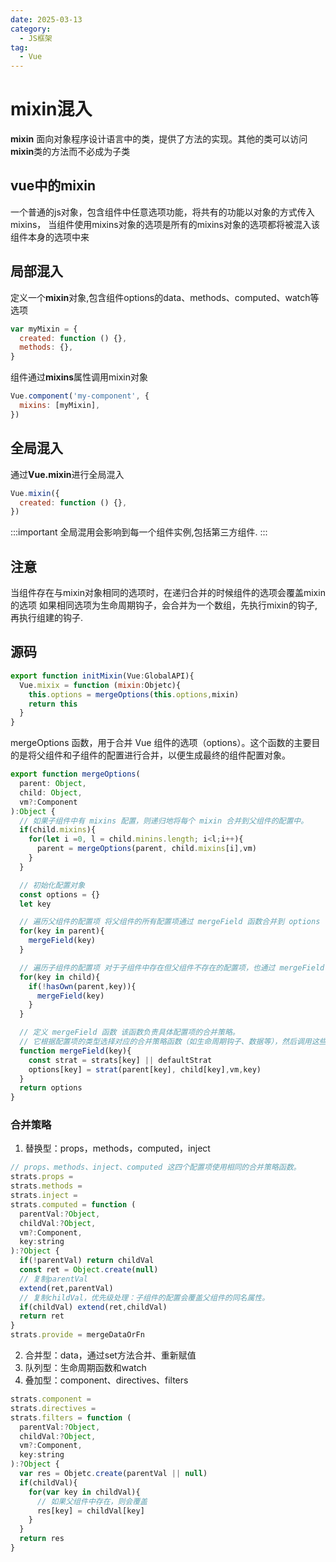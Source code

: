 ```yaml
---
date: 2025-03-13
category:
  - JS框架
tag:
  - Vue
---
```


# mixin混入
**mixin** 面向对象程序设计语言中的类，提供了方法的实现。其他的类可以访问**mixin**类的方法而不必成为子类

## vue中的mixin
一个普通的js对象，包含组件中任意选项功能，将共有的功能以对象的方式传入mixins，
当组件使用mixins对象的选项是所有的mixins对象的选项都将被混入该组件本身的选项中来
## 局部混入
定义一个**mixin**对象,包含组件options的data、methods、computed、watch等选项
```js
var myMixin = { 
  created: function () {},
  methods: {},
}
```
组件通过**mixins**属性调用mixin对象
```js
Vue.component('my-component', {
  mixins: [myMixin],
})
```
## 全局混入

通过**Vue.mixin**进行全局混入
```js
Vue.mixin({
  created: function () {},
})
```
:::important
全局混用会影响到每一个组件实例,包括第三方组件.
:::
## 注意
当组件存在与mixin对象相同的选项时，在递归合并的时候组件的选项会覆盖mixin的选项
如果相同选项为生命周期钩子，会合并为一个数组，先执行mixin的钩子,再执行组建的钩子.

## 源码
```js
export function initMixin(Vue:GlobalAPI){
  Vue.mixix = function (mixin:Objetc){
    this.options = mergeOptions(this.options,mixin)
    return this
  }
}
```
mergeOptions 函数，用于合并 Vue 组件的选项（options）。这个函数的主要目的是将父组件和子组件的配置进行合并，以便生成最终的组件配置对象。
```js
export function mergeOptions(
  parent: Object,
  child: Object,
  vm?:Component
):Object {
  // 如果子组件中有 mixins 配置，则递归地将每个 mixin 合并到父组件的配置中。
  if(child.mixins){
    for(let i =0, l = child.minins.length; i<l;i++){
      parent = mergeOptions(parent, child.mixins[i],vm)
    }
  }

  // 初始化配置对象
  const options = {}
  let key

  // 遍历父组件的配置项 将父组件的所有配置项通过 mergeField 函数合并到 options 中。
  for(key in parent){
    mergeField(key)
  }

  // 遍历子组件的配置项 对于子组件中存在但父组件不存在的配置项，也通过 mergeField 函数合并到 options 中。
  for(key in child){
    if(!hasOwn(parent,key)){
      mergeField(key)
    }
  }

  // 定义 mergeField 函数 该函数负责具体配置项的合并策略。
  // 它根据配置项的类型选择对应的合并策略函数（如生命周期钩子、数据等），然后调用这些策略函数来合并配置。
  function mergeField(key){
    const strat = strats[key] || defaultStrat
    options[key] = strat(parent[key], child[key],vm,key) 
  }
  return options
}
```

### 合并策略
1. 替换型：props，methods，computed，inject
```js
// props、methods、inject、computed 这四个配置项使用相同的合并策略函数。
strats.props = 
strats.methods = 
strats.inject = 
strats.computed = function (
  parentVal:?Object,
  childVal:?Object,
  vm?:Component,
  key:string
):?Object {
  if(!parentVal) return childVal
  const ret = Object.create(null)
  // 复制parentVal
  extend(ret,parentVal)
  // 复制childVal，优先级处理：子组件的配置会覆盖父组件的同名属性。
  if(childVal) extend(ret,childVal)
  return ret
}
strats.provide = mergeDataOrFn
```
2. 合并型：data，通过set方法合并、重新赋值
3. 队列型：生命周期函数和watch
4. 叠加型：component、directives、filters
```js
strats.component = 
strats.directives = 
strats.filters = function (
  parentVal:?Object,
  childVal:?Object,
  vm?:Component,
  key:string
):?Object {
  var res = Objetc.create(parentVal || null)
  if(childVal){
    for(var key in childVal){
      // 如果父组件中存在，则会覆盖
      res[key] = childVal[key]
    }
  }
  return res
}
```